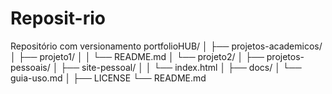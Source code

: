 # Reposit-rio
Repositório com versionamento 
portfolioHUB/
│
├── projetos-academicos/
│   ├── projeto1/
│   │   └── README.md
│   └── projeto2/
│
├── projetos-pessoais/
│   ├── site-pessoal/
│   │   └── index.html
│
├── docs/
│   └── guia-uso.md
│
├── LICENSE
└── README.md
